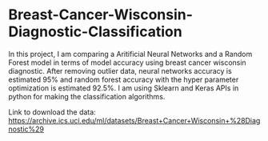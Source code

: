 # Breast-Cancer-Wisconsin-Diagnostic-Classification

In this project, I am comparing a Aritificial Neural Networks and a Random Forest model in terms of model accuracy using breast cancer wisconsin diagnostic. After removing outlier data, neural networks accuracy is estimated 95% and random forest accuracy with the hyper parameter optimization is estimated 92.5%. 
I am using Sklearn and Keras APIs in python for making the classification algorithms.

Link to download the data: https://archive.ics.uci.edu/ml/datasets/Breast+Cancer+Wisconsin+%28Diagnostic%29
